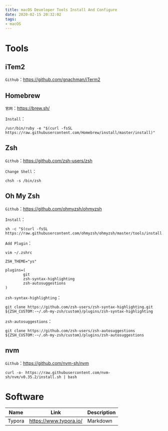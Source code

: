 ```yaml
---
title: macOS Developer Tools Install And Configure
date: 2020-02-15 20:32:02
tags:
- macOS
---
```


# Tools

## iTem2

`Github`：https://github.com/gnachman/iTerm2

## Homebrew

`官网`：https://brew.sh/

`Install`：

```shell
/usr/bin/ruby -e "$(curl -fsSL https://raw.githubusercontent.com/Homebrew/install/master/install)"
```

## Zsh

`Github`：https://github.com/zsh-users/zsh

`Change Shell`：

```shell
chsh -s /bin/zsh
```

## Oh My Zsh

`Github`：https://github.com/ohmyzsh/ohmyzsh

`Install`：

```shell
sh -c "$(curl -fsSL https://raw.githubusercontent.com/ohmyzsh/ohmyzsh/master/tools/install.sh)"
```

`Add Plugin`：

```shell
vim ~/.zshrc

ZSH_THEME="ys"

plugins=(
        git
        zsh-syntax-highlighting
        zsh-autosuggestions
)
```

`zsh-syntax-highlighting`：

```shell
git clone https://github.com/zsh-users/zsh-syntax-highlighting.git ${ZSH_CUSTOM:-~/.oh-my-zsh/custom}/plugins/zsh-syntax-highlighting
```

`zsh-autosuggestions`：

```shell
git clone https://github.com/zsh-users/zsh-autosuggestions ${ZSH_CUSTOM:-~/.oh-my-zsh/custom}/plugins/zsh-autosuggestions
```

## nvm

`Github`：https://github.com/nvm-sh/nvm

```shell
curl -o- https://raw.githubusercontent.com/nvm-sh/nvm/v0.35.2/install.sh | bash
```

# Software

| Name   | Link                   | Description |
| ------ | ---------------------- | ----------- |
| Typora | https://www.typora.io/ | Markdown    |

